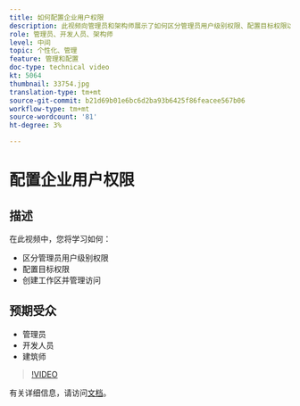```yaml
---
title: 如何配置企业用户权限
description: 此视频向管理员和架构师展示了如何区分管理员用户级别权限、配置目标权限以及创建工作区和管理访问。
role: 管理员、开发人员、架构师
level: 中间
topic: 个性化、管理
feature: 管理和配置
doc-type: technical video
kt: 5064
thumbnail: 33754.jpg
translation-type: tm+mt
source-git-commit: b21d69b01e6bc6d2ba93b6425f86feacee567b06
workflow-type: tm+mt
source-wordcount: '81'
ht-degree: 3%

---
```



# 配置企业用户权限

## 描述

在此视频中，您将学习如何：

* 区分管理员用户级别权限
* 配置目标权限
* 创建工作区并管理访问

## 预期受众

* 管理员
* 开发人员
* 建筑师

>[!VIDEO](https://video.tv.adobe.com/v/33754/?quality=12)

有关详细信息，请访问[文档](https://docs.adobe.com/content/help/en/target/using/administer/administrating-target.html)。
